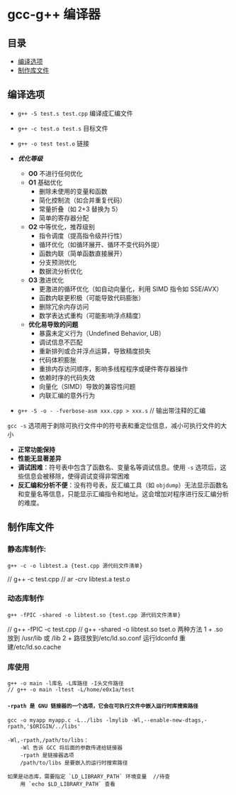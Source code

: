 # gcc-g++ 编译器

## 目录
- [编译选项](#编译选项)
- [制作库文件](#制作库文件)

## 编译选项
- `g++ -S test.s test.cpp`		编译成汇编文件
- `g++ -c test.o test.s`			目标文件
- `g++ -o test test.o`			链接

- ***优化等级***
  - **O0** 不进行任何优化
  - **O1** 基础优化
    - 删除未使用的变量和函数
	- 简化控制流（如合并重复代码）
	- 常量折叠（如 2+3 替换为 5）
	- 简单的寄存器分配
  - **O2** 中等优化，推荐级别
    - 指令调度（提高指令级并行性）
	- 循环优化（如循环展开、循环不变代码外提）
	- 函数内联（简单函数直接展开）
	- 分支预测优化
	- 数据流分析优化
  - **O3** 激进优化
	- 更激进的循环优化（如自动向量化，利用 SIMD 指令如 SSE/AVX）
	- 函数内联更积极（可能导致代码膨胀）
	- 删除冗余内存访问
	- 数学表达式重构（可能影响浮点精度）
  - **优化易导致的问题**
    - 暴露未定义行为（Undefined Behavior, UB）
	- 调试信息不匹配
	- 重新排列或合并浮点运算，导致精度损失
	- 代码体积膨胀
	- 重排内存访问顺序，影响多线程程序或硬件寄存器操作
	- 依赖时序的代码失效
	- 向量化（SIMD）导致的兼容性问题
	- 内联汇编的意外行为

- `g++ -S -o - -fverbose-asm xxx.cpp > xxx.s`	// 输出带注释的汇编

`gcc -s` 选项用于剥除可执行文件中的符号表和重定位信息，减小可执行文件的大小
- **正常功能保持**
- **性能无显著差异**
- **调试困难**：符号表中包含了函数名、变量名等调试信息。使用 `-s` 选项后，这些信息会被移除，使得调试变得非常困难
- **反汇编和分析不便**：没有符号表，反汇编工具（如 `objdump`）无法显示函数名和变量名等信息，只能显示汇编指令和地址。这会增加对程序进行反汇编分析的难度。


## 制作库文件
### 静态库制作:
	g++ -c -o libtest.a {test.cpp 源代码文件清单}
//	g++ -c test.cpp
//	ar -crv libtest.a test.o


### 动态库制作
	g++ -fPIC -shared -o libtest.so {test.cpp 源代码文件清单} 
//	g++ -fPIC -c test.cpp
//	g++ -shared -o libtest.so tset.o
	两种方法
		1 + .so 放到 /usr/lib 或 /lib
		2 + 路径放到/etc/ld.so.conf 运行ldconfd 重建/etc/ld.so.cache

### 库使用
	g++ -o main -l库名 -L库路径 -I头文件路径
	// g++ -o main -ltest -L/home/e0x1a/test

#### `-rpath 是 GNU 链接器的一个选项，它会在可执行文件中嵌入运行时库搜索路径`
`gcc -o myapp myapp.c -L../libs -lmylib -Wl,--enable-new-dtags,-rpath,'$ORIGIN/../libs'`
```
-Wl,-rpath,/path/to/libs：
    -Wl 告诉 GCC 将后面的参数传递给链接器
    -rpath 是链接器选项
    /path/to/libs 是要嵌入的运行时搜索路径
```

	如果是动态库，需要指定 `LD_LIBRARY_PATH` 环境变量 	//待查
		用 `echo $LD_LIBRARY_PATH` 查看
